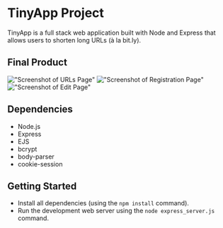 # TinyApp Project

TinyApp is a full stack web application built with Node and Express that allows users to shorten long URLs (à la bit.ly).

## Final Product

!["Screenshot of URLs Page"](https://github.com/dantan123/tinyapp/blob/master/docs/urls_page.png?raw=true)
!["Screenshot of Registration Page"](https://github.com/dantan123/tinyapp/blob/master/docs/registration_page.png?raw=true)
!["Screenshot of Edit Page"](https://github.com/dantan123/tinyapp/blob/master/docs/edit_page.png?raw=true)

## Dependencies

- Node.js
- Express
- EJS
- bcrypt
- body-parser
- cookie-session

## Getting Started

- Install all dependencies (using the `npm install` command).
- Run the development web server using the `node express_server.js` command.